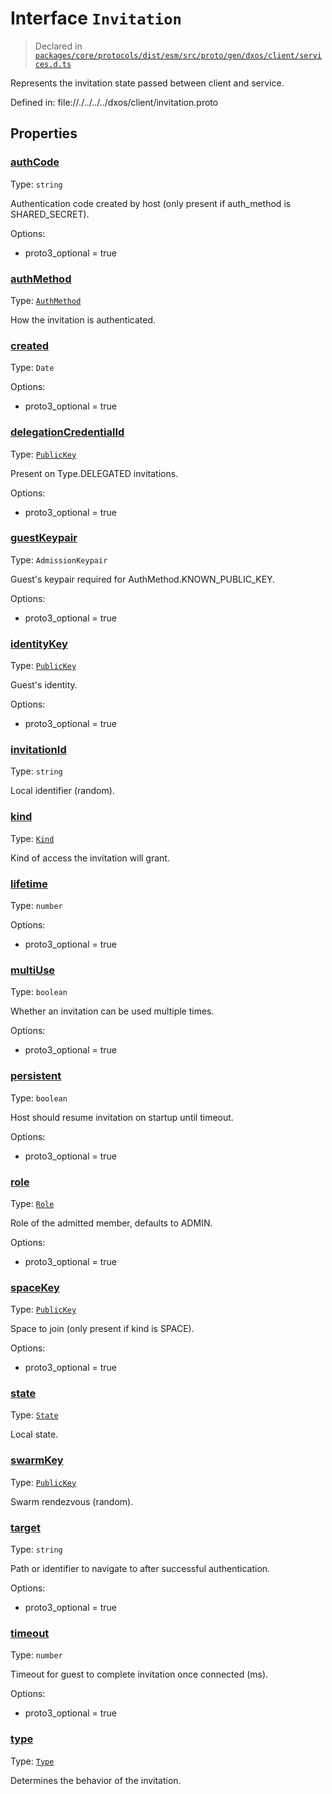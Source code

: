 # Interface `Invitation`
> Declared in [`packages/core/protocols/dist/esm/src/proto/gen/dxos/client/services.d.ts`]()

Represents the invitation state passed between client and service.

Defined in:
   file://./../../../dxos/client/invitation.proto
## Properties
### [authCode]()
Type: <code>string</code>

Authentication code created by host (only present if auth_method is SHARED_SECRET).

Options:
  - proto3_optional = true

### [authMethod]()
Type: <code>[AuthMethod](/api/@dxos/client/enums#AuthMethod)</code>

How the invitation is authenticated.

### [created]()
Type: <code>Date</code>

Options:
  - proto3_optional = true

### [delegationCredentialId]()
Type: <code>[PublicKey](/api/@dxos/client/classes/PublicKey)</code>

Present on Type.DELEGATED invitations.

Options:
  - proto3_optional = true

### [guestKeypair]()
Type: <code>AdmissionKeypair</code>

Guest's keypair required for AuthMethod.KNOWN_PUBLIC_KEY.

Options:
  - proto3_optional = true

### [identityKey]()
Type: <code>[PublicKey](/api/@dxos/client/classes/PublicKey)</code>

Guest's identity.

Options:
  - proto3_optional = true

### [invitationId]()
Type: <code>string</code>

Local identifier (random).

### [kind]()
Type: <code>[Kind](/api/@dxos/client/enums#Kind)</code>

Kind of access the invitation will grant.

### [lifetime]()
Type: <code>number</code>

Options:
  - proto3_optional = true

### [multiUse]()
Type: <code>boolean</code>

Whether an invitation can be used multiple times.

Options:
  - proto3_optional = true

### [persistent]()
Type: <code>boolean</code>

Host should resume invitation on startup until timeout.

Options:
  - proto3_optional = true

### [role]()
Type: <code>[Role](/api/@dxos/client/enums#Role)</code>

Role of the admitted member, defaults to ADMIN.

Options:
  - proto3_optional = true

### [spaceKey]()
Type: <code>[PublicKey](/api/@dxos/client/classes/PublicKey)</code>

Space to join (only present if kind is SPACE).

Options:
  - proto3_optional = true

### [state]()
Type: <code>[State](/api/@dxos/client/enums#State)</code>

Local state.

### [swarmKey]()
Type: <code>[PublicKey](/api/@dxos/client/classes/PublicKey)</code>

Swarm rendezvous (random).

### [target]()
Type: <code>string</code>

Path or identifier to navigate to after successful authentication.

Options:
  - proto3_optional = true

### [timeout]()
Type: <code>number</code>

Timeout for guest to complete invitation once connected (ms).

Options:
  - proto3_optional = true

### [type]()
Type: <code>[Type](/api/@dxos/client/enums#Type)</code>

Determines the behavior of the invitation.

    